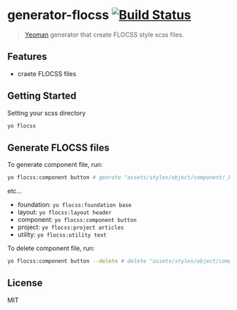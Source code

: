 # generator-flocss [![Build Status](https://secure.travis-ci.org/rhythm191/generator-flocss.png?branch=master)](https://travis-ci.org/rhythm191/generator-flocss)

> [Yeoman](http://yeoman.io) generator that create FLOCSS style scss files.


## Features

* craete FLOCSS files

## Getting Started

Setting your scss directory


```bash
yo flocss
```

## Generate FLOCSS files

To generate component file, run:


```bash
yo flocss:component button # genrate "assets/styles/object/component/_button.scss"
```

etc...

* foundation: `yo flocss:foundation base` 
* layout: `yo flocss:layout header` 
* component: `yo flocss:component button` 
* project: `yo flocss:project articles` 
* utility: `yo flocss:utility text` 


To delete component file, run:

```bash
yo flocss:component button --delete # delete "assets/styles/object/component/_button.scss"
```


## License

MIT
